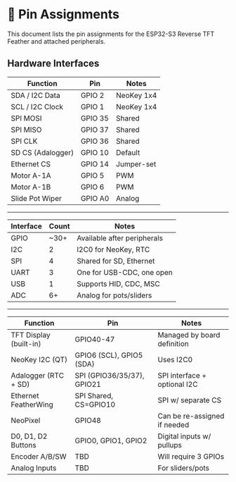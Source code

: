 
# 📌 Pin Assignments
This document lists the pin assignments for the ESP32-S3 Reverse TFT Feather and attached peripherals.

## Hardware Interfaces

| Function                  | Pin        | Notes                      |
|---------------------------|------------|----------------------------|
| SDA / I2C Data            | GPIO 2     | NeoKey 1x4                |
| SCL / I2C Clock           | GPIO 1     | NeoKey 1x4                |
| SPI MOSI                  | GPIO 35    | Shared                     |
| SPI MISO                  | GPIO 37    | Shared                     |
| SPI CLK                   | GPIO 36    | Shared                     |
| SD CS (Adalogger)         | GPIO 10    | Default                    |
| Ethernet CS               | GPIO 14    | Jumper-set                |
| Motor A-1A                | GPIO 5     | PWM                        |
| Motor A-1B                | GPIO 6     | PWM                        |
| Slide Pot Wiper           | GPIO A0    | Analog                     |

---

| Interface | Count | Notes                          |
|-----------|-------|--------------------------------|
| GPIO      | ~30+  | Available after peripherals     |
| I2C       | 2     | I2C0 for NeoKey, RTC            |
| SPI       | 4     | Shared for SD, Ethernet         |
| UART      | 3     | One for USB-CDC, one open       |
| USB       | 1     | Supports HID, CDC, MSC          |
| ADC       | 6+    | Analog for pots/sliders         |

---


| Function            | Pin         | Notes                              |
|---------------------|-------------|------------------------------------|
| TFT Display (built-in) | GPIO40-47 | Managed by board definition        |
| NeoKey I2C (QT)     | GPIO6 (SCL), GPIO5 (SDA) | Uses I2C0                        |
| Adalogger (RTC + SD)| SPI (GPIO36/35/37), GPIO21 | SPI interface + optional I2C   |
| Ethernet FeatherWing| SPI Shared, CS=GPIO10     | SPI w/ separate CS               |
| NeoPixel            | GPIO48      | Can be re-assigned if needed       |
| D0, D1, D2 Buttons  | GPIO0, GPIO1, GPIO2       | Digital inputs w/ pullups        |
| Encoder A/B/SW      | TBD         | Will require 3 GPIOs               |
| Analog Inputs       | TBD         | For sliders/pots                   |

